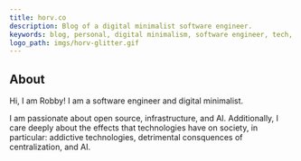 ```yaml
---
title: horv.co
description: Blog of a digital minimalist software engineer.
keywords: blog, personal, digital minimalism, software engineer, tech, life
logo_path: imgs/horv-glitter.gif
---
```


## About

Hi, I am Robby! I am a software engineer and digital minimalist.

I am passionate about open source, infrastructure, and AI. Additionally, I care deeply about the effects that technologies have on society, in particular: addictive technologies, detrimental consquences of centralization, and AI.
